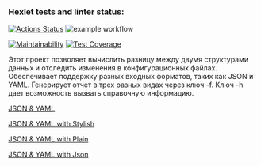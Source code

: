 ### Hexlet tests and linter status:
[![Actions Status](https://github.com/SovaPolosataya/java-project-71/actions/workflows/hexlet-check.yml/badge.svg)](https://github.com/SovaPolosataya/java-project-71/actions)                 ![example workflow](https://github.com/SovaPolosataya/java-project-71/actions/workflows/gradle.yml/badge.svg)

[![Maintainability](https://api.codeclimate.com/v1/badges/3d42523573d6bab28166/maintainability)](https://codeclimate.com/github/SovaPolosataya/java-project-71/maintainability)                  [![Test Coverage](https://api.codeclimate.com/v1/badges/3d42523573d6bab28166/test_coverage)](https://codeclimate.com/github/SovaPolosataya/java-project-71/test_coverage)

Этот проект позволяет вычислить разницу между двумя структурами данных и отследить изменения в конфигурационных файлах. Обеспечивает поддержку разных входных форматов, таких как JSON и YAML. Генерирует отчет в трех разных видах через ключ -f. Ключ -h дает возможность вызвать справочную информацию.


[JSON & YAML](https://asciinema.org/a/439NL0ezQ57nBDoRpAh37Zofq)

[JSON & YAML with Stylish](https://asciinema.org/a/x2Hu83fPeOXvMIDsnzXmjj6k3)

[JSON & YAML with Plain](https://asciinema.org/a/gazSVd58674UO2mxpQolNlN0o)

[JSON & YAML with Json](https://asciinema.org/a/G7jf1oXrzIacmlDXeCpRpci2k)
